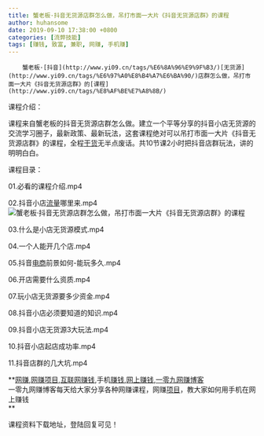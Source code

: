 ```yaml
---
title: 蟹老板·抖音无货源店群怎么做，吊打市面一大片《抖音无货源店群》的课程
author: huhansome
date: 2019-09-10 17:38:00 +0800
categories: [流弊技能]
tags: [赚钱, 致富, 兼职, 网赚, 手机赚]
---
```



        蟹老板·[抖音](http://www.yi09.cn/tags/%E6%8A%96%E9%9F%B3/)[无货源](http://www.yi09.cn/tags/%E6%97%A0%E8%B4%A7%E6%BA%90/)店群怎么做，吊打市面一大片《抖音无货源店群》的[课程](http://www.yi09.cn/tags/%E8%AF%BE%E7%A8%8B/)

课程介绍：

课程来自蟹老板的抖音无货源店群怎么做。建立一个平等分享的抖音小店无货源的交流学习圈子，最新政策、最新玩法，这套课程绝对可以吊打市面一大片《抖音无货源店群》的课程，全程[干货](http://www.yi09.cn/tags/ganhuo/)无半点废话。共10节课2小时把抖音店群玩法，讲的明明白白。

课程目录：

01.必看的课程介绍.mp4

02.抖音小店[流量](http://www.yi09.cn/tags/%E6%B5%81%E9%87%8F/)哪里来.mp4![蟹老板·抖音无货源店群怎么做，吊打市面一大片《抖音无货源店群》的课程](http://www.yi09.cn/zb_users/upload/2021/12/20211205203141163870750121308.jpeg)

03.什么是小店无货源模式.mp4

04.一个人能开几个店.mp4

05.抖音[电商](http://www.yi09.cn/tags/%E7%94%B5%E5%95%86/)前景如何-能玩多久.mp4

06.开店需要什么资质.mp4

07.玩小店无货源要多少资金.mp4

08.抖音小店必须要知道的知识.mp4

09.抖音小店无货源3大玩法.mp4

10.抖音小店起店成功率.mp4

11.抖音店群的几大坑.mp4

**[网赚](http://www.yi09.cn/tags/%E7%BD%91%E8%B5%9A/),[网赚项目](http://www.yi09.cn/tags/%E7%BD%91%E8%B5%9A%E9%A1%B9%E7%9B%AE/),[互联网赚钱](http://www.yi09.cn/tags/%E4%BA%92%E8%81%94%E7%BD%91%E8%B5%9A%E9%92%B1/),手机[赚钱](http://www.yi09.cn/tags/%E8%B5%9A%E9%92%B1/),[网上赚钱](http://www.yi09.cn/tags/%E7%BD%91%E4%B8%8A%E8%B5%9A%E9%92%B1/),[一零九网赚博客](http://www.yi09.cn/tags/%E4%B8%80%E9%9B%B6%E4%B9%9D%E7%BD%91%E8%B5%9A%E5%8D%9A%E5%AE%A2/)  
一零九网赚博客每天给大家分享各种网赚课程，网赚[项目](http://www.yi09.cn/tags/%E9%A1%B9%E7%9B%AE/)，教大家如何用手机在网上赚钱  
**  
  
  

课程资料下载地址，登陆回复可见！

